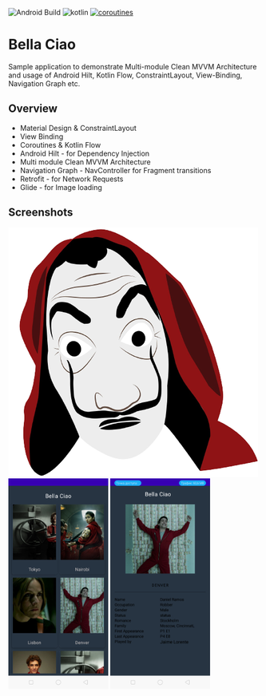 ![Android Build](https://github.com/Ezike/Baking-App-Kotlin/workflows/Android%20Build/badge.svg) ![kotlin](https://img.shields.io/badge/Kotlin-1.4.xx-blue) [![coroutines](https://img.shields.io/badge/Kotlin-Coroutines-orange)](https://developer.android.com/kotlin/coroutines)

# Bella Ciao

Sample application to demonstrate Multi-module Clean MVVM Architecture and usage of Android Hilt,
Kotlin Flow, ConstraintLayout, View-Binding, Navigation Graph etc.

## Overview

* Material Design & ConstraintLayout
* View Binding
* Coroutines & Kotlin Flow
* Android Hilt - for Dependency Injection
* Multi module Clean MVVM Architecture
* Navigation Graph - NavController for Fragment transitions
* Retrofit - for Network Requests
* Glide - for Image loading

## Screenshots

<img src="https://github.com/e444er/Bella/blob/master/app/src/main/res/drawable-v24/ic_man.png"/> <img src="https://github.com/e444er/Bella/blob/master/app/src/main/res/drawable/ww.png" width="200" />   <img src="https://github.com/e444er/Bella/blob/master/app/src/main/res/drawable/w.png" width="200" /> 
